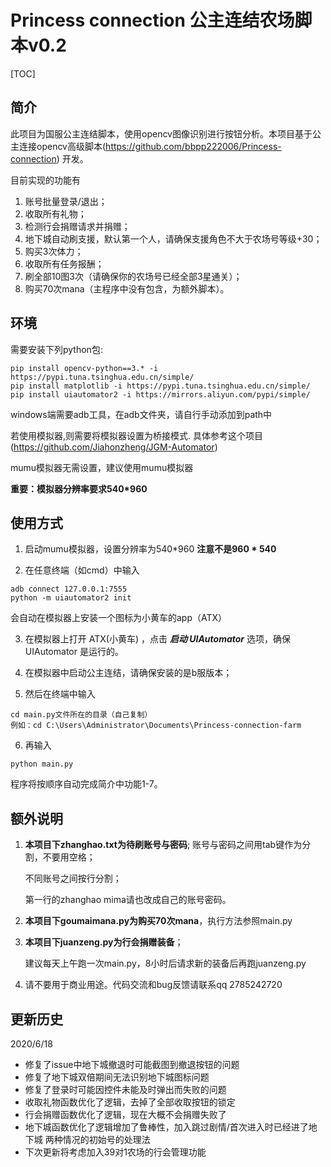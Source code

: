# Princess connection 公主连结农场脚本v0.2

[TOC]

## 简介

此项目为国服公主连结脚本，使用opencv图像识别进行按钮分析。本项目基于公主连接opencv高级脚本(https://github.com/bbpp222006/Princess-connection) 开发。

目前实现的功能有

1. 账号批量登录/退出；
2. 收取所有礼物；
3. 检测行会捐赠请求并捐赠；
4. 地下城自动刷支援，默认第一个人，请确保支援角色不大于农场号等级+30；
5. 购买3次体力；
6. 收取所有任务报酬；
7. 刷全部10图3次（请确保你的农场号已经全部3星通关）；
8. 购买70次mana（主程序中没有包含，为额外脚本）。


## 环境

需要安装下列python包:

```
pip install opencv-python==3.* -i https://pypi.tuna.tsinghua.edu.cn/simple/
pip install matplotlib -i https://pypi.tuna.tsinghua.edu.cn/simple/
pip install uiautomator2 -i https://mirrors.aliyun.com/pypi/simple/
```

windows端需要adb工具，在adb文件夹，请自行手动添加到path中

若使用模拟器,则需要将模拟器设置为桥接模式.  具体参考这个项目(https://github.com/Jiahonzheng/JGM-Automator)

mumu模拟器无需设置，建议使用mumu模拟器

**重要：模拟器分辨率要求540*960**


## 使用方式

1. 启动mumu模拟器，设置分辨率为540*960   **注意不是960 * 540**

2. 在任意终端（如cmd）中输入

```
adb connect 127.0.0.1:7555
python -m uiautomator2 init
```

会自动在模拟器上安装一个图标为小黄车的app（ATX）

3. 在模拟器上打开 ATX(小黄车) ，点击 ***启动 UIAutomator*** 选项，确保 UIAutomator 是运行的。

4. 在模拟器中启动公主连结，请确保安装的是b服版本；

5. 然后在终端中输入

```
cd main.py文件所在的目录（自己复制）
例如：cd C:\Users\Administrator\Documents\Princess-connection-farm
```

6. 再输入

```
python main.py
```

程序将按顺序自动完成简介中功能1-7。



## 额外说明

1. **本项目下zhanghao.txt为待刷账号与密码**;
   账号与密码之间用tab键作为分割，不要用空格；

   不同账号之间按行分割；

   第一行的zhanghao mima请也改成自己的账号密码。

2. **本项目下goumaimana.py为购买70次mana**，执行方法参照main.py

3. **本项目下juanzeng.py为行会捐赠装备**；

   建议每天上午跑一次main.py，8小时后请求新的装备后再跑juanzeng.py

4. 请不要用于商业用途。代码交流和bug反馈请联系qq 2785242720



## 更新历史

2020/6/18

- 修复了issue中地下城撤退时可能截图到撤退按钮的问题
- 修复了地下城双倍期间无法识别地下城图标问题
- 修复了登录时可能因控件未能及时弹出而失败的问题
- 收取礼物函数优化了逻辑，去掉了全部收取按钮的锁定
- 行会捐赠函数优化了逻辑，现在大概不会捐赠失败了
- 地下城函数优化了逻辑增加了鲁棒性，加入跳过剧情/首次进入时已经进了地下城 两种情况的初始号的处理法
- 下次更新将考虑加入39对1农场的行会管理功能

